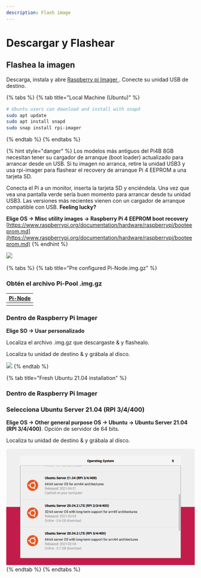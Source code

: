 ```yaml
---
description: Flash image
---
```


# Descargar y Flashear

## Flashea la imagen

Descarga, instala y abre [ Raspberry pi Imager ](https://github.com/raspberrypi/rpi-imager/releases/latest). Conecte su unidad USB de destino.

{% tabs %}
{% tab title="Local Machine \(Ubuntu\)" %}
```bash
# Ubuntu users can download and install with snapd
sudo apt update
sudo apt install snapd
sudo snap install rpi-imager
```
{% endtab %}
{% endtabs %}

{% hint style="danger" %}
Los modelos más antiguos del Pi4B 8GB necesitan tener su cargador de arranque (boot loader) actualizado para arrancar desde un USB. Si tu imagen no arranca, retire la unidad USB3 y usa rpi-imager para flashear el recovery de arranque Pi 4 EEPROM a una tarjeta SD.

Conecta el Pi a un monitor, inserta la tarjeta SD y enciéndela. Una vez que vea una pantalla verde sería buen momento para arrancar desde tu unidad USB3. Las versiones más recientes vienen con un cargador de arranque compatible con USB. **Feeling lucky?**

**Elige OS -&gt; Misc utility images -&gt; Raspberry Pi 4 EEPROM boot recovery** [https://www.raspberrypi.org/documentation/hardware/raspberrypi/booteeprom.md](https://www.raspberrypi.org/documentation/hardware/raspberrypi/booteeprom.md)
{% endhint %}

![](../../../.gitbook/assets/otgpoltut%20%281%29%20%281%29%20%283%29.png)

{% tabs %}
{% tab title="Pre configured Pi-Node.img.gz" %}
### Obtén el archivo Pi-Pool .img.gz

| [Pi-Node](https://db.adamantium.online/Pi-Node.img.gz) |
|:------------------------------------------------------ |
|                                                        |


### Dentro de Raspberry Pi Imager

**Elige SO -&gt; Usar personalizado**

Localiza el archivo .img.gz que descargaste & y flashealo.

Localiza tu unidad de destino & y grábala al disco.

![](../../../.gitbook/assets/image-2-%20%281%29.png)
{% endtab %}

{% tab title="Fresh Ubuntu 21.04 installation" %}
### Dentro de Raspberry Pi Imager

### Selecciona Ubuntu Server 21.04 \(RPI 3/4/400\)

**Elige OS -&gt; Other general purpose OS -&gt; Ubuntu -&gt; Ubuntu Server 21.04 \(RPI 3/4/400\)**. Opción de servidor de 64 bits.

Localiza tu unidad de destino & y grábala al disco.

![](../../../.gitbook/assets/21.04-rpi-imager.png)
{% endtab %}
{% endtabs %}

